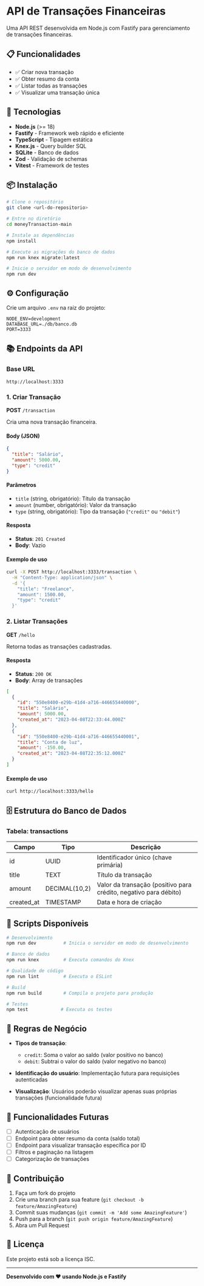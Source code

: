# API de Transações Financeiras

Uma API REST desenvolvida em Node.js com Fastify para gerenciamento de transações financeiras.

## 📋 Funcionalidades

- ✅ Criar nova transação
- ✅ Obter resumo da conta
- ✅ Listar todas as transações
- ✅ Visualizar uma transação única

## 🚀 Tecnologias

- **Node.js** (>= 18)
- **Fastify** - Framework web rápido e eficiente
- **TypeScript** - Tipagem estática
- **Knex.js** - Query builder SQL
- **SQLite** - Banco de dados
- **Zod** - Validação de schemas
- **Vitest** - Framework de testes

## 📦 Instalação

```bash
# Clone o repositório
git clone <url-do-repositorio>

# Entre no diretório
cd moneyTransaction-main

# Instale as dependências
npm install

# Execute as migrações do banco de dados
npm run knex migrate:latest

# Inicie o servidor em modo de desenvolvimento
npm run dev
```

## ⚙️ Configuração

Crie um arquivo `.env` na raiz do projeto:

```env
NODE_ENV=development
DATABASE_URL=./db/banco.db
PORT=3333
```

## 📚 Endpoints da API

### Base URL
```
http://localhost:3333
```

### 1. Criar Transação

**POST** `/transaction`

Cria uma nova transação financeira.

#### Body (JSON)
```json
{
  "title": "Salário",
  "amount": 5000.00,
  "type": "credit"
}
```

#### Parâmetros
- `title` (string, obrigatório): Título da transação
- `amount` (number, obrigatório): Valor da transação
- `type` (string, obrigatório): Tipo da transação (`"credit"` ou `"debit"`)

#### Resposta
- **Status**: `201 Created`
- **Body**: Vazio

#### Exemplo de uso
```bash
curl -X POST http://localhost:3333/transaction \
  -H "Content-Type: application/json" \
  -d '{
    "title": "Freelance",
    "amount": 1500.00,
    "type": "credit"
  }'
```

### 2. Listar Transações

**GET** `/hello`

Retorna todas as transações cadastradas.

#### Resposta
- **Status**: `200 OK`
- **Body**: Array de transações

```json
[
  {
    "id": "550e8400-e29b-41d4-a716-446655440000",
    "title": "Salário",
    "amount": 5000.00,
    "created_at": "2023-04-08T22:33:44.000Z"
  },
  {
    "id": "550e8400-e29b-41d4-a716-446655440001",
    "title": "Conta de luz",
    "amount": -150.00,
    "created_at": "2023-04-08T22:35:12.000Z"
  }
]
```

#### Exemplo de uso
```bash
curl http://localhost:3333/hello
```

## 🗄️ Estrutura do Banco de Dados

### Tabela: transactions

| Campo | Tipo | Descrição |
|-------|------|----------|
| id | UUID | Identificador único (chave primária) |
| title | TEXT | Título da transação |
| amount | DECIMAL(10,2) | Valor da transação (positivo para crédito, negativo para débito) |
| created_at | TIMESTAMP | Data e hora de criação |

## 📝 Scripts Disponíveis

```bash
# Desenvolvimento
npm run dev          # Inicia o servidor em modo de desenvolvimento

# Banco de dados
npm run knex         # Executa comandos do Knex

# Qualidade de código
npm run lint         # Executa o ESLint

# Build
npm run build        # Compila o projeto para produção

# Testes
npm test            # Executa os testes
```

## 🔧 Regras de Negócio

- **Tipos de transação**:
  - `credit`: Soma o valor ao saldo (valor positivo no banco)
  - `debit`: Subtrai o valor do saldo (valor negativo no banco)

- **Identificação do usuário**: Implementação futura para requisições autenticadas

- **Visualização**: Usuários poderão visualizar apenas suas próprias transações (funcionalidade futura)

## 🚧 Funcionalidades Futuras

- [ ] Autenticação de usuários
- [ ] Endpoint para obter resumo da conta (saldo total)
- [ ] Endpoint para visualizar transação específica por ID
- [ ] Filtros e paginação na listagem
- [ ] Categorização de transações

## 🤝 Contribuição

1. Faça um fork do projeto
2. Crie uma branch para sua feature (`git checkout -b feature/AmazingFeature`)
3. Commit suas mudanças (`git commit -m 'Add some AmazingFeature'`)
4. Push para a branch (`git push origin feature/AmazingFeature`)
5. Abra um Pull Request

## 📄 Licença

Este projeto está sob a licença ISC.

---

**Desenvolvido com ❤️ usando Node.js e Fastify**
